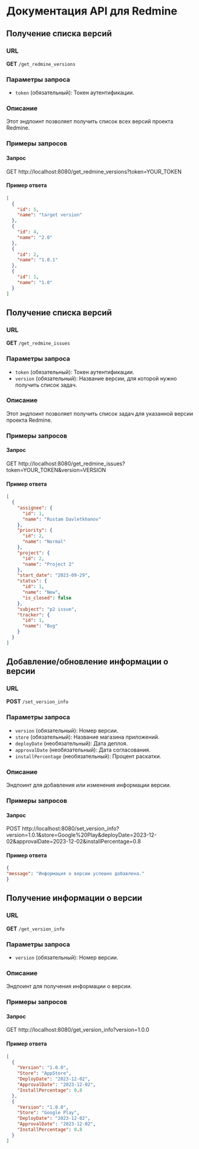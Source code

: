 # Документация API для Redmine

## Получение списка версий

### URL

**GET** `/get_redmine_versions`

### Параметры запроса

- `token` (обязательный): Токен аутентификации.

### Описание

Этот эндпоинт позволяет получить список всех версий проекта Redmine.

### Примеры запросов

#### Запрос

GET http://localhost:8080/get_redmine_versions?token=YOUR_TOKEN


#### Пример ответа

```json
[
  {
    "id": 5,
    "name": "target version"
  },
  {
    "id": 4,
    "name": "2.0"
  },
  {
    "id": 2,
    "name": "1.0.1"
  },
  {
    "id": 1,
    "name": "1.0"
  }
]
```

## Получение списка версий

### URL

**GET** `/get_redmine_issues`

### Параметры запроса

- `token` (обязательный): Токен аутентификации.
- `version` (обязательный): Название версии, для которой нужно получить список задач.

### Описание
Этот эндпоинт позволяет получить список задач для указанной версии проекта Redmine.

### Примеры запросов

#### Запрос

GET http://localhost:8080/get_redmine_issues?token=YOUR_TOKEN&version=VERSION


#### Пример ответа

```json
[
  {
    "assignee": {
      "id": 1,
      "name": "Rustam Davletkhanov"
    },
    "priority": {
      "id": 2,
      "name": "Normal"
    },
    "project": {
      "id": 2,
      "name": "Project 2"
    },
    "start_date": "2023-09-29",
    "status": {
      "id": 1,
      "name": "New",
      "is_closed": false
    },
    "subject": "p2 issue",
    "tracker": {
      "id": 1,
      "name": "Bug"
    }
  }
]
```

## Добавление/обновление информации о версии

### URL

**POST** `/set_version_info`

### Параметры запроса

- `version` (обязательный): Номер версии.
- `store` (обязательный): Название магазина приложений.
- `deployDate` (необязательный): Дата деплоя.
- `approvalDate` (необязательный): Дата согласования.
- `installPercentage` (необязательный): Процент раскатки.

### Описание
Эндпоинт для добавления или изменения информации версии.

### Примеры запросов

#### Запрос

POST http://localhost:8080/set_version_info?version=1.0.1&store=Google%20Play&deployDate=2023-12-02&approvalDate=2023-12-02&installPercentage=0.8

#### Пример ответа

```json
{
"message": "Информация о версии успешно добавлена."
}
```

## Получение информации о версии

### URL

**GET** `/get_version_info`

### Параметры запроса

- `version` (обязательный): Номер версии.

### Описание
Эндпоинт для получения информации о версии.

### Примеры запросов

#### Запрос

GET http://localhost:8080/get_version_info?version=1.0.0

#### Пример ответа

```json
[
  {
    "Version": "1.0.0",
    "Store": "AppStore",
    "DeployDate": "2023-12-02",
    "ApprovalDate": "2023-12-02",
    "InstallPercentage": 0.8
  },
  {
    "Version": "1.0.0",
    "Store": "Google Play",
    "DeployDate": "2023-12-02",
    "ApprovalDate": "2023-12-02",
    "InstallPercentage": 0.8
  }
]
```